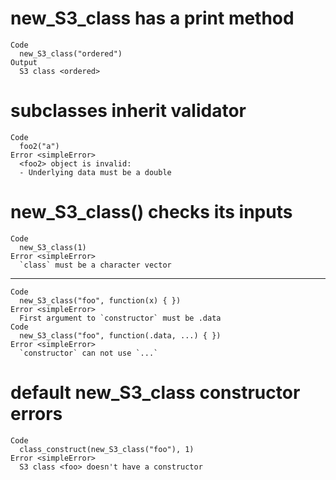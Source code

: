 # new_S3_class has a print method

    Code
      new_S3_class("ordered")
    Output
      S3 class <ordered>

# subclasses inherit validator

    Code
      foo2("a")
    Error <simpleError>
      <foo2> object is invalid:
      - Underlying data must be a double

# new_S3_class() checks its inputs

    Code
      new_S3_class(1)
    Error <simpleError>
      `class` must be a character vector

---

    Code
      new_S3_class("foo", function(x) { })
    Error <simpleError>
      First argument to `constructor` must be .data
    Code
      new_S3_class("foo", function(.data, ...) { })
    Error <simpleError>
      `constructor` can not use `...`

# default new_S3_class constructor errors

    Code
      class_construct(new_S3_class("foo"), 1)
    Error <simpleError>
      S3 class <foo> doesn't have a constructor

